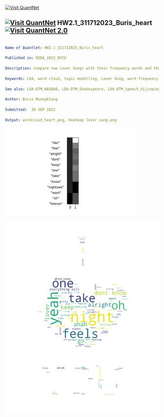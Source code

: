 [<img src="https://github.com/QuantLet/Styleguide-and-FAQ/blob/master/pictures/banner.png" width="888" alt="Visit QuantNet">](http://quantlet.de/)

## [<img src="https://github.com/QuantLet/Styleguide-and-FAQ/blob/master/pictures/qloqo.png" alt="Visit QuantNet">](http://quantlet.de/) **HW2.1_311712023_Buris_heart** [<img src="https://github.com/QuantLet/Styleguide-and-FAQ/blob/master/pictures/QN2.png" width="60" alt="Visit QuantNet 2.0">](http://quantlet.de/)

```yaml

Name of Quantlet: HW2.1_311712023_Buris_heart  

Published in: DEDA_2022_NYCU

Description: Compare two Lover Songs with their frequency words and their topics (LDA)

Keywords: LDA, word cloud, topic modelling, Lover Song, word frequency

See also: LDA-DTM_NASDAQ, LDA-DTM_Shakespeare, LDA-DTM_Speech_Xijinping

Author: Buris Muangklang

Submitted:  28 SEP 2022

Output: wordcloud_heart.png, heatmap lover song.png

```

![Picture1](heatmap%20lover%20song.png)

![Picture2](wordcloud_heart.png)